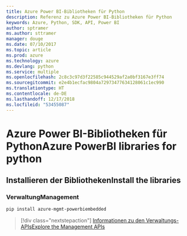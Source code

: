 ```yaml
---
title: Azure Power BI-Bibliotheken für Python
description: Referenz zu Azure Power BI-Bibliotheken für Python
keywords: Azure, Python, SDK, API, Power BI
author: sptramer
ms.author: sttramer
manager: douge
ms.date: 07/10/2017
ms.topic: article
ms.prod: azure
ms.technology: azure
ms.devlang: python
ms.service: multiple
ms.openlocfilehash: 2c8c3c97d3f22585c944529af2a0bf3167e3ff74
ms.sourcegitcommit: e2e4b1ecfac9804a72973477634128061c1ec990
ms.translationtype: HT
ms.contentlocale: de-DE
ms.lasthandoff: 12/17/2018
ms.locfileid: "53455087"
---
```

# <a name="azure-powerbi-libraries-for-python"></a><span data-ttu-id="108bc-104">Azure Power BI-Bibliotheken für Python</span><span class="sxs-lookup"><span data-stu-id="108bc-104">Azure PowerBI libraries for python</span></span>

## <a name="install-the-libraries"></a><span data-ttu-id="108bc-105">Installieren der Bibliotheken</span><span class="sxs-lookup"><span data-stu-id="108bc-105">Install the libraries</span></span>


### <a name="management"></a><span data-ttu-id="108bc-106">Verwaltung</span><span class="sxs-lookup"><span data-stu-id="108bc-106">Management</span></span>

```bash
pip install azure-mgmt-powerbiembedded
```

> [!div class="nextstepaction"]
> [<span data-ttu-id="108bc-107">Informationen zu den Verwaltungs-APIs</span><span class="sxs-lookup"><span data-stu-id="108bc-107">Explore the Management APIs</span></span>](/python/api/overview/azure/powerbi/management)
